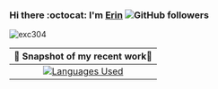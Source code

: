 ### Hi there :octocat: I'm [Erin](https://github.com/exc304/) ![GitHub followers](https://img.shields.io/github/followers/exc304?style=social) 
<p align="left"> <img src="https://komarev.com/ghpvc/?username=exc304&label=Profile%20views&color=0e75b6&style=flat" alt="exc304" /> </p>

| 📸 Snapshot of my recent work🙊 |
|:--:|
|[![Languages Used](https://github-readme-stats.vercel.app/api/top-langs/?username=exc304&hide=html,css&langs_count=6&layout=compact)](https://github.com/exc304/github-readme-stats)|
